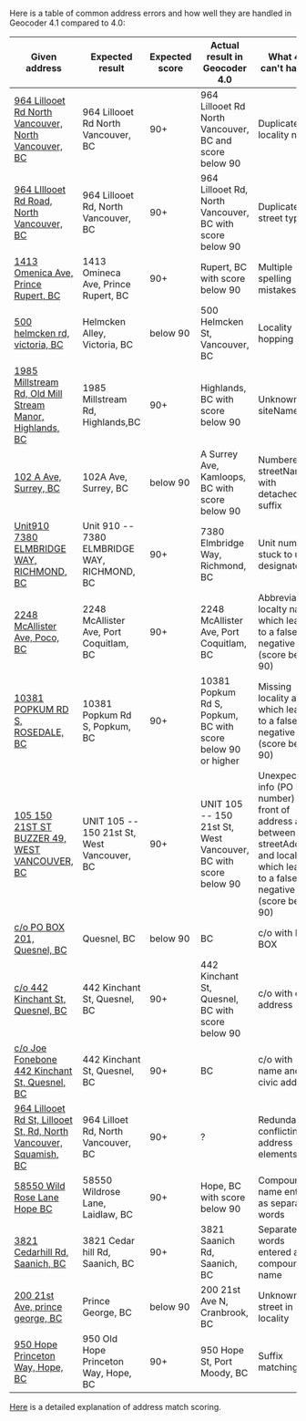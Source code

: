Here is a table of common address errors and how well they are handled in Geocoder 4.1 compared to 4.0:

|Given address|Expected result|Expected score|Actual result in Geocoder 4.0|What 4.0 can't handle|Fixed in 4.1
|---|---|---|---|---|---|
[964 Lillooet Rd North Vancouver, North Vancouver, BC](https://bcgov.github.io/ols-devkit/ols-demo/index.html?q=964%20Lillooet%20Rd%20North%20Vancouver,%20North%20Vancouver,%20BC)|964 Lillooet Rd North Vancouver, BC|90+|964 Lillooet Rd North Vancouver, BC and score below 90|Duplicate locality name|yes
[964 LIllooet Rd Road, North Vancouver, BC](https://bcgov.github.io/ols-devkit/ols-demo/index.html?q=964%20LIllooet%20Rd%20Road,%20North%20Vancouver,%20BC)|964 Lillooet Rd, North Vancouver, BC|90+|964 Lillooet Rd, North Vancouver, BC with score below 90|Duplicate street type|yes
[1413 Omenica Ave, Prince Rupert, BC](https://bcgov.github.io/ols-devkit/ols-demo/index.html?q=1413%20Omenica%20Ave,%20Prince%20Rupert,%20BC)|1413 Omineca Ave, Prince Rupert, BC|90+|Rupert, BC with score below 90|Multiple spelling mistakes|yes
[500 helmcken rd, victoria, BC](https://bcgov.github.io/ols-devkit/ols-demo/index.html?q=500%20helmcken%20rd,%20victoria,%20BC)|Helmcken Alley, Victoria, BC|below 90|500 Helmcken St, Vancouver, BC|Locality hopping|yes
[1985 Millstream Rd, Old Mill Stream Manor, Highlands, BC](https://bcgov.github.io/ols-devkit/ols-demo/index.html?q=1985%20Millstream%20Rd,%20Old%20Mill%20Stream%20Manor,%20Highlands,%20BC)|1985 Millstream Rd, Highlands,BC|90+|Highlands, BC with score below 90|Unknown siteName|yes
[102 A Ave, Surrey, BC](https://bcgov.github.io/ols-devkit/ols-demo/index.html?q=102%20A%20Ave,%20Surrey,%20BC)|102A Ave, Surrey, BC|below 90|A Surrey Ave, Kamloops, BC with score below 90|Numbered streetName with detached suffix|yes
[Unit910 7380 ELMBRIDGE WAY, RICHMOND, BC](https://bcgov.github.io/ols-devkit/ols-demo/index.html?q=Unit910%207380%20ELMBRIDGE%20WAY,%20RICHMOND,%20BC)| Unit 910 -- 7380 ELMBRIDGE WAY, RICHMOND, BC|90+|7380 Elmbridge Way, Richmond, BC|Unit number stuck to unit designator|Yes
[2248 McAllister Ave, Poco, BC](https://bcgov.github.io/ols-devkit/ols-demo/index.html?q=2248%20McAllister%20Ave,%20Poco,%20BC)|2248 McAllister Ave, Port Coquitlam, BC|90+|2248 McAllister Ave, Port Coquitlam, BC|Abbreviated localty name which leads to a false negative (score below 90)|yes
[10381 POPKUM RD S, ROSEDALE, BC](https://bcgov.github.io/ols-devkit/ols-demo/index.html?q=10381%20POPKUM%20RD%20S,%20ROSEDALE,%20BC)|10381 Popkum Rd S, Popkum, BC|90+|10381 Popkum Rd S, Popkum, BC with score below 90 or higher|Missing locality alias which leads to a false negative (score below 90)|yes
[105 150 21ST ST BUZZER 49, WEST VANCOUVER, BC](https://bcgov.github.io/ols-devkit/ols-demo/index.html?q=105%20150%2021ST%20ST%20BUZZER%2049,%20WEST%20VANCOUVER,%20BC)|UNIT 105 -- 150 21st St, West Vancouver, BC|90+|UNIT 105 -- 150 21st St, West Vancouver, BC with score below 90|Unexpected info (PO Box number) at front of address and between streetAddress and locality which leads to a false negative (score below 90)|yes
[c/o PO BOX 201, Quesnel, BC](https://bcgov.github.io/ols-devkit/ols-demo/index.html?q=c/o%20PO%20BOX%20201,%20Quesnel,%20BC)|Quesnel, BC|below 90|BC|c/o with PO BOX|Yes
[c/o 442 Kinchant St, Quesnel, BC](https://bcgov.github.io/ols-devkit/ols-demo/index.html?q=c/o%20Joe%20Fonebone%20442%20Kinchant%20St,%20Quesnel,%20BC)|442 Kinchant St, Quesnel, BC|90+|442 Kinchant St, Quesnel, BC with score below 90|c/o with civic address|Yes
[c/o Joe Fonebone 442 Kinchant St, Quesnel, BC](https://bcgov.github.io/ols-devkit/ols-demo/index.html?q=c/o%20Joe%20Fonebone%20442%20Kinchant%20St,%20Quesnel,%20BC)|442 Kinchant St, Quesnel, BC|90+|BC| c/o with name and civic address|Yes
[964 Lillooet Rd St, Lillooet St,  Rd,  North Vancouver, Squamish, BC](https://bcgov.github.io/ols-devkit/ols-demo/index.html?q=964%20Lillooet%20Rd%20St,%20Lillooet%20St,%20%20Rd,%20%20North%20Vancouver,%20Squamish,%20BC)|964 Lilloet Rd, North Vancouver, BC|90+|?|Redundant, conflicting, address elements|Yes
[58550 Wild Rose Lane Hope BC](https://bcgov.github.io/ols-devkit/ols-demo/index.html?q=58550%20Wild%20Rose%20Lane%20Hope%20BC)|58550 Wildrose Lane, Laidlaw, BC|90+|Hope, BC with score below 90|Compound name entered as separate words|No
[3821 Cedarhill Rd, Saanich, BC](https://bcgov.github.io/ols-devkit/ols-demo/index.html?q=3821%20Cedarhill%20Rd,%20Saanich,%20BC)|3821 Cedar hill Rd, Saanich, BC|90+|3821 Saanich Rd, Saanich, BC|Separate words entered as compound name|No
[200 21st Ave, prince george, BC](https://bcgov.github.io/ols-devkit/ols-demo/index.html?q=200%2021st%20Ave,%20prince%20george,%20BC)|Prince George, BC|below 90|200 21st Ave N, Cranbrook, BC|Unknown street in locality|no
[950 Hope Princeton Way, Hope, BC](https://bcgov.github.io/ols-devkit/ols-demo/index.html?q=950%20Hope%20Princeton%20Way,%20Hope,%20BC)|950 Old Hope Princeton Way, Hope, BC|90+|950 Hope St, Port Moody, BC|Suffix matching|no

[Here](https://github.com/bcgov/ols-geocoder/blob/gh-pages/understanding-match-scoring.md) is a detailed explanation of address match scoring.
